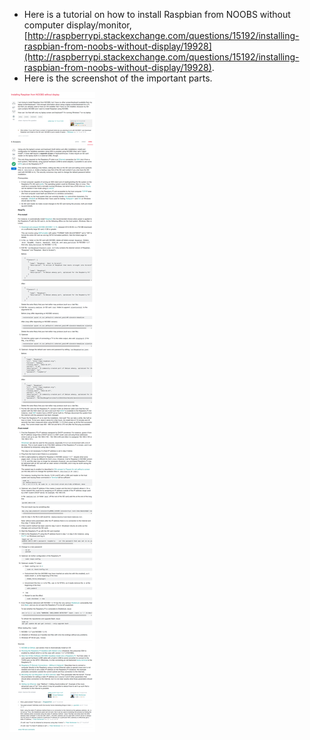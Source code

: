 * Here is a tutorial on how to install Raspbian from NOOBS without computer display/monitor, [http://raspberrypi.stackexchange.com/questions/15192/installing-raspbian-from-noobs-without-display/19928](http://raspberrypi.stackexchange.com/questions/15192/installing-raspbian-from-noobs-without-display/19928).
* Here is the screenshot of the important parts.

![./20161214-0032-cet-installing-raspbian-with-noobs-without-monitor-1.png](./20161214-0032-cet-installing-raspbian-with-noobs-without-monitor-1.png)